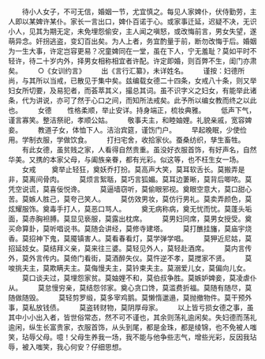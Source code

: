 <!-- { "loadSidebar": true } -->
　　待小人女子，不可无信，婚姻一节，尤宜慎之。每见人家婢仆，伏侍勤劳，主人即以某婢许某仆。家长一言出口，婢仆百诺于心。或家事迁延，迟疑不决，无识小人，见其为期无定，未免埋怨偷安，主人闻之嗔怒，或改悔前言，男女失望，遂萌异念。奸拐逃盗，变幻百出矣。为人上者，务宜酌量于前，断勿改悔于后。婚姻为一生大事，许定岂容更易？况童婢同在一堂，虽在下人，宁无羞耻？莫如平时不轻许，待二十岁内外，择男女相称相宜者许配。许定即婚，则百弊不生，闺门亦肃矣。 
　　○《女训约言》 
　　出《言行汇纂》，未详姓名。 
　　谨按：妇德所尚，与其所以当戒，已散见于集中矣。兹编载女德二十四条，女戒八十条，则又举妇女所切要，及易犯者，而荟萃其义，撮总其词。虽不识字义之妇女，有能举此诸条，代为讲说，亦可了然于心口之间，而知所法戒矣。此予所以编女教而终之以此也。 
　　女德 
　　性格柔顺，举止安详。持身端正，梳妆典雅。 
　　低声下气，谨言寡笑。整洁祭祀，孝顺公姑。 
　　敬事夫主，和睦妯娌。礼貌亲戚，宽容婢妾。 
　　教道子女，体恤下人。洁治宾筵，谨饬门户。 
　　早起晚眠，少使俭用。学制衣服，学做饮食。 
　　打扫宅舍，收拾家伙。蚕桑纺织，孳生畜牲。 
　　有此女德，虽贫贱之家，人看得自然贵重。虽没好衣服首饰，有好声名，自然华美。又携的本家父母，与阖族亲眷，都有光彩。似这等，也不枉生女一场。 
　　女戒 
　　奠举止轻狂，奠妖乔打扮。莫高声大笑，莫耳软舌长。莫搬弄是非，莫离间骨肉。 
　　莫烦言絮聒，莫巧言狐媚。莫耳边萋晰，莫背后唧哝。莫凭空说谎，莫喜佞悦谗。 
　　莫逼墙窃听，莫偷眼邪视。奠眼空意大，莫口甜心苦。莫嫉人胜己，莫夸己笑人。 
　　莫仿效男妆，莫仿行男礼。莫卖弄颜色，莫炫耀服饰。奠毒手打人，莫恶口骂人。 
　　奠无病称病，奠无忧而忧。莫蓬头垢面，莫赤胸袒膊。莫显见亵服，莫露出枕席。 
　　莫男妇同席，莫男女授受。奠买命算卦，莫听唱说书。莫随会讲经，莫修寺建塔。 
　　莫打醮挂旛，莫庙宇烧香。莫招神下鬼，莫魇镇害人。莫看春看灯，莫学弹学唱。 
　　莫狎近尼姑，莫招延妓女。莫结拜义亲，莫来往三婆。莫轻见外人，莫轻赴酒席。 
　　莫内言传外，莫外言传内。莫倚门看街，莫酒醉失仪。莫忤逆不孝，莫搅家不贤。 
　　莫唆挑夫主，莫欺瞒夫主。莫侮慢夫主，莫钤束夫主。莫溺爱儿女，莫偏向儿女。 
　　莫口谈夫过，莫埋怨家贫。莫妯娌不和，莫伯叔争胜。莫嫉妒婢妾，莫凌虐仆从。 
　　莫怠慢穷亲，莫结怨邻家。奠心贪口馋，莫滥费折福。莫随有随尽，莫随做随毁。 
　　莫轻剪罗缎，莫多宰鸡鹅。莫懒惰邋遢，莫抛撤物件。莫干预外事，莫私放钱债。 
　　莫盗转财物，莫阴厚母家。 
　　以上皆亏损女德之事，虽其中小小出入者，皆世俗常态，然不可不谨也，其余则荡礼逾闲矣。失妇德而荡礼逾闲，纵生长富贵家，衣服首饰，从头到尾，都是金珠，都是绫锦，也不免被人嗤笑，玷辱父母。噫！父母生养我一场，我不能与他争些志气，增些光彩，反因我玷辱，被入嗤笑，我心何安？仔细思想。 

